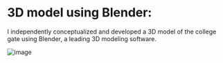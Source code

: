 # 3D model using Blender:

I independently conceptualized and developed a 3D model of the college gate using Blender, a leading 3D modeling software.

![image](https://github.com/ItzNirbhay/Blender_MainGate/assets/95236189/d0fcf36f-29fa-4d5b-a568-6f62b98e658e)
